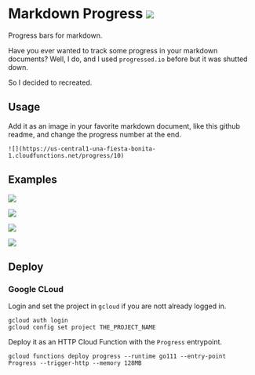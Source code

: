 # Markdown Progress ![](https://us-central1-una-fiesta-bonita-1.cloudfunctions.net/progress/100)

Progress bars for markdown.

Have you ever wanted to track some progress in your markdown documents?
Well, I do, and I used `progressed.io` before but it was shutted down.

So I decided to recreated.

## Usage

Add it as an image in your favorite markdown document, like this github readme, and change the progress number at the end.

    ![](https://us-central1-una-fiesta-bonita-1.cloudfunctions.net/progress/10)

## Examples

![](https://us-central1-una-fiesta-bonita-1.cloudfunctions.net/progress/10)

![](https://us-central1-una-fiesta-bonita-1.cloudfunctions.net/progress/50)

![](https://us-central1-una-fiesta-bonita-1.cloudfunctions.net/progress/75)

![](https://us-central1-una-fiesta-bonita-1.cloudfunctions.net/progress/100)

## Deploy

### Google CLoud

Login and set the project in `gcloud` if you are nott already logged in.

    gcloud auth login
    gcloud config set project THE_PROJECT_NAME

Deploy it as an HTTP Cloud Function with the `Progress` entrypoint.

    gcloud functions deploy progress --runtime go111 --entry-point Progress --trigger-http --memory 128MB
